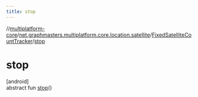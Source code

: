```yaml
---
title: stop
---
```

//[multiplatform-core](../../../index.html)/[net.graphmasters.multiplatform.core.location.satellite](../index.html)/[FixedSatelliteCountTracker](index.html)/[stop](stop.html)



# stop



[android]\
abstract fun [stop](stop.html)()




